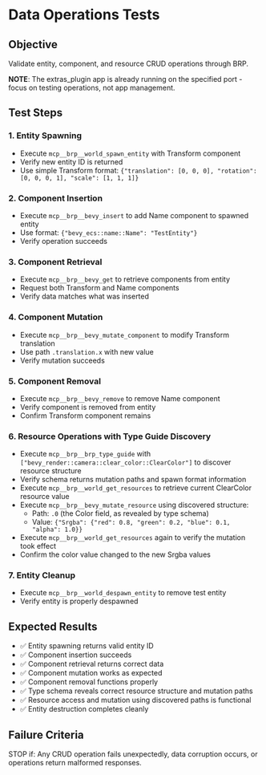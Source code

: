 # Data Operations Tests

## Objective
Validate entity, component, and resource CRUD operations through BRP.

**NOTE**: The extras_plugin app is already running on the specified port - focus on testing operations, not app management.

## Test Steps

### 1. Entity Spawning
- Execute `mcp__brp__world_spawn_entity` with Transform component
- Verify new entity ID is returned
- Use simple Transform format: `{"translation": [0, 0, 0], "rotation": [0, 0, 0, 1], "scale": [1, 1, 1]}`

### 2. Component Insertion
- Execute `mcp__brp__bevy_insert` to add Name component to spawned entity
- Use format: `{"bevy_ecs::name::Name": "TestEntity"}`
- Verify operation succeeds

### 3. Component Retrieval
- Execute `mcp__brp__bevy_get` to retrieve components from entity
- Request both Transform and Name components
- Verify data matches what was inserted

### 4. Component Mutation
- Execute `mcp__brp__bevy_mutate_component` to modify Transform translation
- Use path `.translation.x` with new value
- Verify mutation succeeds

### 5. Component Removal
- Execute `mcp__brp__bevy_remove` to remove Name component
- Verify component is removed from entity
- Confirm Transform component remains

### 6. Resource Operations with Type Guide Discovery
- Execute `mcp__brp__brp_type_guide` with `["bevy_render::camera::clear_color::ClearColor"]` to discover resource structure
- Verify schema returns mutation paths and spawn format information
- Execute `mcp__brp__world_get_resources` to retrieve current ClearColor resource value
- Execute `mcp__brp__bevy_mutate_resource` using discovered structure:
  - Path: `.0` (the Color field, as revealed by type schema)
  - Value: `{"Srgba": {"red": 0.8, "green": 0.2, "blue": 0.1, "alpha": 1.0}}`
- Execute `mcp__brp__world_get_resources` again to verify the mutation took effect
- Confirm the color value changed to the new Srgba values

### 7. Entity Cleanup
- Execute `mcp__brp__world_despawn_entity` to remove test entity
- Verify entity is properly despawned

## Expected Results
- ✅ Entity spawning returns valid entity ID
- ✅ Component insertion succeeds
- ✅ Component retrieval returns correct data
- ✅ Component mutation works as expected
- ✅ Component removal functions properly
- ✅ Type schema reveals correct resource structure and mutation paths
- ✅ Resource access and mutation using discovered paths is functional
- ✅ Entity destruction completes cleanly

## Failure Criteria
STOP if: Any CRUD operation fails unexpectedly, data corruption occurs, or operations return malformed responses.

